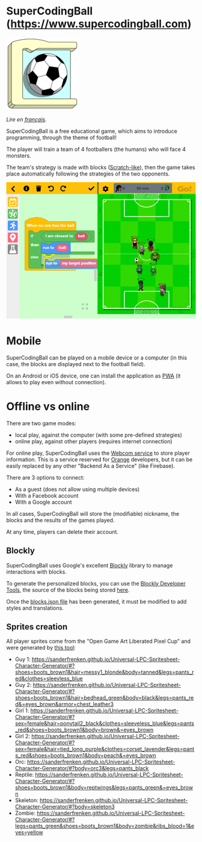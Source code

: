 # SuperCodingBall (https://www.supercodingball.com)
![icon](./src/assets/app-icons/icon-192x192.png)

*Lire en [français](README.fr.md).*

SuperCodingBall is a free educational game, which aims to introduce programming, through the theme of football!

The player will train a team of 4 footballers (the humans) who will face 4 monsters.

The team's strategy is made with blocks ([Scratch-like](https://scratch.mit.edu/projects/editor)),
then the game takes place automatically following the strategies of the two opponents.

![screenshot](./src/assets/howto/screenshot.png)

# Mobile

SuperCodingBall can be played on a mobile device or a computer (in this case, the blocks are displayed next to the football field).

On an Android or iOS device, one can install the application as [PWA](https://web.dev/progressive-web-apps) (it allows to play even without connection).

# Offline vs online

There are two game modes:
* local play, against the computer (with some pre-defined strategies)
* online play, against other players (requires internet connection)

For online play, SuperCodingBall uses the [Webcom service](https://datasync.orange.com) to store player information.
This is a service reserved for [Orange](https://www.orange.com) developers, but it can be easily replaced by any other "Backend As a Service" (like Firebase).

There are 3 options to connect:
* As a guest (does not allow using multiple devices)
* With a Facebook account
* With a Google account

In all cases, SuperCodingBall will store the (modifiable) nickname, the blocks and the results of the games played.

At any time, players can delete their account.

## Blockly

SuperCodingBall uses Google's excellent [Blockly](https://developers.google.com/blockly) library to manage interactions with blocks.

To generate the personalized blocks, you can use the [Blockly Developer Tools](https://blockly-demo.appspot.com/static/demos/blockfactory/index.html), the source of the blocks being stored [here](./src/assets/blocks/library.xml).

Once the [blocks.json file](./src/assets/blocks/blocks.json) has been generated, it must be modified to add styles and translations.

## Sprites creation

All player sprites come from the "Open Game Art Liberated Pixel Cup" and were generated by [this tool](https://github.com/sanderfrenken/Universal-LPC-Spritesheet-Character-Generator):
* Guy 1: https://sanderfrenken.github.io/Universal-LPC-Spritesheet-Character-Generator/#?shoes=boots_brown1&hair=messy1_blonde&body=tanned&legs=pants_red&clothes=sleevless_blue
* Guy 2: https://sanderfrenken.github.io/Universal-LPC-Spritesheet-Character-Generator/#?shoes=boots_brown1&hair=bedhead_green&body=black&legs=pants_red&=eyes_brown&armor=chest_leather3
* Girl 1: https://sanderfrenken.github.io/Universal-LPC-Spritesheet-Character-Generator/#?sex=female&hair=ponytail2_black&clothes=sleeveless_blue&legs=pants_red&shoes=boots_brown1&body=brown&=eyes_brown
* Girl 2: https://sanderfrenken.github.io/Universal-LPC-Spritesheet-Character-Generator/#?sex=female&hair=tied_long_purple&clothes=corset_lavender&legs=pants_red&shoes=boots_brown1&body=peach&=eyes_brown
* Orc: https://sanderfrenken.github.io/Universal-LPC-Spritesheet-Character-Generator/#?body=orc3&legs=pants_black
* Reptile: https://sanderfrenken.github.io/Universal-LPC-Spritesheet-Character-Generator/#?shoes=boots_brown1&body=reptwings&legs=pants_green&=eyes_brown
* Skeleton: https://sanderfrenken.github.io/Universal-LPC-Spritesheet-Character-Generator/#?body=skeleton3
* Zombie: https://sanderfrenken.github.io/Universal-LPC-Spritesheet-Character-Generator/#?legs=pants_green&shoes=boots_brown1&body=zombie&ribs_blood=1&eyes=yellow

